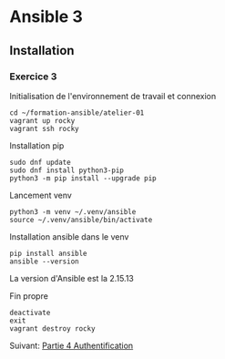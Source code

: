 # Ansible 3
## Installation
### Exercice 3
Initialisation de l'environnement de travail et connexion
```console
cd ~/formation-ansible/atelier-01
vagrant up rocky
vagrant ssh rocky
```

Installation pip 
```console
sudo dnf update
sudo dnf install python3-pip
python3 -m pip install --upgrade pip
```

Lancement venv
```console
python3 -m venv ~/.venv/ansible
source ~/.venv/ansible/bin/activate
```

Installation ansible dans le venv
```console
pip install ansible
ansible --version
```
La version d'Ansible est la 2.15.13

Fin propre
```console
deactivate
exit
vagrant destroy rocky
```
Suivant:  [Partie 4 Authentification](/Ansible_4/Ansible_4.1.md)
